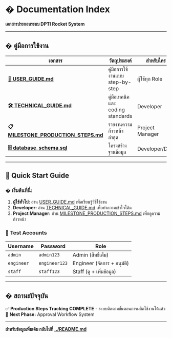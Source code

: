 # � Documentation Index

**เอกสารประกอบระบบ DPTI Rocket System**

---

## � คู่มือการใช้งาน

| เอกสาร | วัตถุประสงค์ | สำหรับใคร |
|--------|-------------|----------|
| **[📖 USER_GUIDE.md](USER_GUIDE.md)** | คู่มือการใช้งานแบบ step-by-step | ผู้ใช้ทุก Role |
| **[🛠️ TECHNICAL_GUIDE.md](TECHNICAL_GUIDE.md)** | คู่มือเทคนิคและ coding standards | Developer |
| **[📋 MILESTONE_PRODUCTION_STEPS.md](MILESTONE_PRODUCTION_STEPS.md)** | รายงานความก้าวหน้าล่าสุด | Project Manager |
| **[🗄️ database_schema.sql](database_schema.sql)** | โครงสร้างฐานข้อมูล | Developer/DBA |

---

## 🚀 **Quick Start Guide**

### � **เริ่มต้นที่นี่:**
1. **ผู้ใช้ทั่วไป:** อ่าน [USER_GUIDE.md](USER_GUIDE.md) เพื่อเรียนรู้วิธีใช้งาน
2. **Developer:** อ่าน [TECHNICAL_GUIDE.md](TECHNICAL_GUIDE.md) เพื่อทำความเข้าใจโค้ด
3. **Project Manager:** อ่าน [MILESTONE_PRODUCTION_STEPS.md](MILESTONE_PRODUCTION_STEPS.md) เพื่อดูความก้าวหน้า

### 🔐 **Test Accounts**
| Username | Password | Role |
|----------|----------|------|
| `admin` | `admin123` | Admin (สิทธิ์เต็ม) |
| `engineer` | `engineer123` | Engineer (จัดการ + อนุมัติ) |
| `staff` | `staff123` | Staff (ดู + เพิ่มข้อมูล) |

---

## � **สถานะปัจจุบัน**

✅ **Production Steps Tracking COMPLETE** - ระบบติดตามขั้นตอนการผลิตใช้งานได้แล้ว  
🔄 **Next Phase:** Approval Workflow System

---

**สำหรับข้อมูลเพิ่มเติม กลับไปที่ [../README.md](../README.md)**
